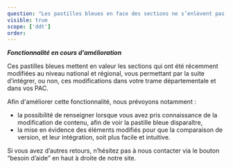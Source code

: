 ```yaml
---
question: "Les pastilles bleues en face des sections ne s’enlèvent pas, pourquoi ? "
visible: true
scope: ['ddt']
order: 
---
```

***Fonctionnalité en cours d’amélioration***

Ces pastilles bleues mettent en valeur les sections qui ont été récemment modifiées au niveau national et régional, vous permettant par la suite d’intégrer, ou non, ces modifications dans votre trame départementale et dans vos PAC. 


Afin d'améliorer cette fonctionnalité, nous prévoyons notamment : 
- la possibilité de renseigner lorsque vous avez pris connaissance de la modification de contenu, afin de voir la pastille bleue disparaître, 
- la mise en évidence des éléments modifiés pour que la comparaison de version, et leur intégration, soit plus facile et intuitive.

Si vous avez d’autres retours, n’hésitez pas à nous contacter via le bouton “besoin d’aide” en haut à droite de notre site. 
